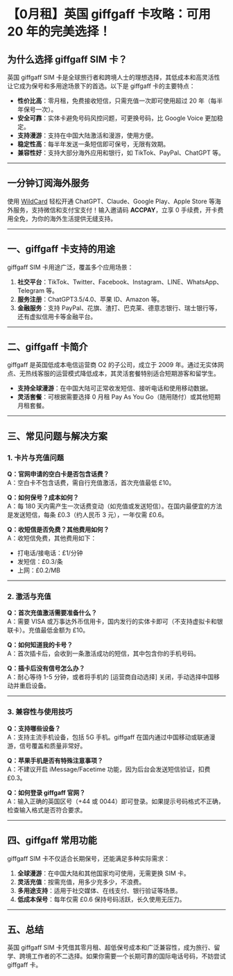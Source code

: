 # 【0月租】英国 giffgaff 卡攻略：可用 20 年的完美选择！

## 为什么选择 giffgaff SIM 卡？

英国 giffgaff SIM 卡是全球旅行者和跨境人士的理想选择，其低成本和高灵活性让它成为保号和多用途场景下的首选。以下是 giffgaff 卡的主要特点：

- **性价比高**：零月租，免费接收短信，只需充值一次即可使用超过 20 年（每半年保号一次）。
- **安全可靠**：实体卡避免号码风控问题，可更换号码，比 Google Voice 更加稳定。
- **支持漫游**：支持在中国大陆激活和漫游，使用方便。
- **稳定性高**：每半年发送一条短信即可保号，无限有效期。
- **兼容性好**：支持大部分海外应用和银行，如 TikTok、PayPal、ChatGPT 等。

---

## 一分钟订阅海外服务

使用 [WildCard](https://bit.ly/bewildcard) 轻松开通 ChatGPT、Claude、Google Play、Apple Store 等海外服务，支持微信和支付宝支付！输入邀请码 **ACCPAY**，立享 0 手续费，开卡费用全免，为你的海外生活提供无缝支持。

---

## 一、giffgaff 卡支持的用途

giffgaff SIM 卡用途广泛，覆盖多个应用场景：

1. **社交平台**：TikTok、Twitter、Facebook、Instagram、LINE、WhatsApp、Telegram 等。
2. **服务注册**：ChatGPT3.5/4.0、苹果 ID、Amazon 等。
3. **金融服务**：支持 PayPal、花旗、渣打、巴克莱、德意志银行、瑞士银行等，还有虚拟信用卡等金融平台。

---

## 二、giffgaff 卡简介

giffgaff 是英国低成本电信运营商 O2 的子公司，成立于 2009 年。通过无实体网点、无热线客服的运营模式降低成本，其灵活套餐特别适合短期游客和留学生。

- **支持全球漫游**：在中国大陆可正常收发短信、接听电话和使用移动数据。
- **灵活套餐**：可根据需要选择 0 月租 Pay As You Go（随用随付）或其他短期月租套餐。

---

## 三、常见问题与解决方案

### 1. 卡片与充值问题

**Q：官网申请的空白卡是否包含话费？**  
A：空白卡不包含话费，需自行充值激活，首次充值最低 £10。

**Q：如何保号？成本如何？**  
A：每 180 天内需产生一次话费变动（如充值或发送短信）。在国内最便宜的方法是发送短信，每条 £0.3（约人民币 3 元），一年仅需 £0.6。

**Q：收短信是否免费？其他费用如何？**  
A：收短信免费，其他费用如下：  
- 打电话/接电话：£1/分钟  
- 发短信：£0.3/条  
- 上网：£0.2/MB  

---

### 2. 激活与充值

**Q：首次充值激活需要准备什么？**  
A：需要 VISA 或万事达外币信用卡，国内发行的实体卡即可（不支持虚拟卡和银联卡）。充值最低金额为 £10。

**Q：如何知道我的卡号？**  
A：首次插卡后，会收到一条激活成功的短信，其中包含你的手机号码。

**Q：插卡后没有信号怎么办？**  
A：耐心等待 1-5 分钟，或者将手机的 [运营商自动选择] 关闭，手动选择中国移动并重启设备。

---

### 3. 兼容性与使用技巧

**Q：支持哪些设备？**  
A：支持主流手机设备，包括 5G 手机。giffgaff 在国内通过中国移动或联通漫游，信号覆盖和质量非常好。

**Q：苹果手机是否有特殊注意事项？**  
A：不建议开启 iMessage/Facetime 功能，因为后台会发送短信验证，扣费 £0.3。

**Q：如何登录 giffgaff 官网？**  
A：输入正确的英国区号（+44 或 0044）即可登录。如果提示号码格式不正确，检查输入格式是否符合要求。

---

## 四、giffgaff 常用功能

giffgaff SIM 卡不仅适合长期保号，还能满足多种实际需求：

1. **全球漫游**：在中国大陆和其他国家均可使用，无需更换 SIM 卡。
2. **灵活充值**：按需充值，用多少充多少，不浪费。
3. **多用途支持**：适用于社交媒体、在线支付、银行验证等场景。
4. **低成本保号**：每年仅需 £0.6 保持号码活跃，长久使用无压力。

---

## 五、总结

英国 giffgaff SIM 卡凭借其零月租、超低保号成本和广泛兼容性，成为旅行、留学、跨境工作者的不二选择。如果你需要一个长期可靠的国际电话号码，不妨尝试 giffgaff 卡。


